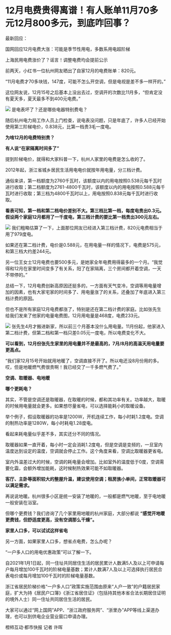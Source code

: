# 12月电费贵得离谱！有人账单11月70多元12月800多元，到底咋回事？

最新回应：

国网回应12月电费大涨：可能是季节性用电，多数系用电超阶梯

上海民用电费涨价了？谣言！调整电费均会提前公示

前两天，小红书一位杭州网友晒出了自家12月的电费账单：820元。

“11月电费才70多块钱，147度，可能不怎么开空调，但是电视是差不多一样开的。”

这位网友说，12月15号之后基本上没出去过，空调开的次数比11月多，“但肯定没有夏天多，夏天最多不到400元电费。”

![](https://inews.gtimg.com/newsapp_bt/0/15594369380/1000)
是电表坏了？还是哪些电器特别费电？

随后杭州电力局工作人员上门检查，说电表没问题，只是年底了，许多人已经开始使用第三阶梯电价，0.838元，比第一档贵3毛一度电。

**为啥12月的电费特别贵？**

**有人说“在家隔离时间多了”**

提到阶梯电价，就得和大家科普一下，杭州人家里的电费是怎么收的了。

2012年起，浙江省城乡居民生活用电电价就按年用电量，分三档计费。

通俗来讲，第一档额度为2760千瓦时，该额度以内的用电按照0.538元每千瓦时进行收取；第二档额度为2761-4800千瓦时，该额度以内的用电按照0.588元每千瓦时进行收取；第三档为4800千瓦时以上，用电按照0.838元每千瓦时进行收取。

**看表可知，第一档和第二档电价差别不大。第三档比第一档，每度电贵出0.3元。假设两个家庭12月都用了一千度电，第三档计费的要比第一档贵出300元左右。**

![](https://inews.gtimg.com/newsapp_bt/0/15594369381/1000)
我们粗略估算了一下，上面那位网友已经进入第三档计费，820元电费相当于用了979度电。

如果还在第二档计费，电价是0.588元，在用电量一样的情况下，电费是575元，和第三档大约差244元。

另一位王女士12月电费也要500多元，是她家全年电费用得最多的一个月。“我觉得和12月在家里时间变多了有关系，阳了在家隔离，三个房间都开着空调，一天不带停的。”

总结一下，12月电费创新高原因还挺多的，一方面有天气变冷，空调等用电量增加的因素，也有大家宅家的时间多了、用电量涨了的关系，还叠加了年底进入第三档计费的原因。

但也不是所有家庭12月电费都涨了，特别是还在第二档计费的家庭。比如张先生给我们发来了他家的电量电费图，12月用电量是468度，电费233元。

![](https://inews.gtimg.com/newsapp_bt/0/15594369430/1000)
张先生4月才搬进新家，所以前三个月基本没什么用电量。11月份起，他家进入第二档计费，但第二档和第一档只差0.05元一度电，所以电费变化不大。

**可以看到，12月份张先生家里的用电量并不是最高的，7月/8月的高温天用电量要更高点。**

“我们家12月15号开始就用地暖了，空调直接不开了。所以电还没8月份用的多。哎，但是地暖燃气费很贵啊！我已经交了一千多燃气费了。”

**空调、取暖器、电地暖**

**哪个更耗电？**

其实，不管是空调还是取暖器，在取暖的时候，都和其功率有关。功率越大，取暖的时候用电量就会更多。如果想尽量省电，可以选择能耗小的取暖设备。

举个例子，假设取暖器的功率是1200W，开机连续工作，每小时耗1.2度电。空调的制热功率是1280W，每小时耗电1.28度电。

看起来耗电量似乎差不多，其实还分不同的情况。

取暖器如果一直开着，每小时一定会消耗1.2度电，但是空调是变频的，一旦室内温度达到设定的温度，空调就会停止工作。这个角度来看，空调比取暖器更省电。

室内外温差过大的时候，空调的耗电量会增加。比如室外的温度低于0度，空调需要化霜，会额外增加能耗，这时候制热效果可能不如取暖器。

**客厅、主卧等面积较大的整屋升温，建议使用空调；租房族小单间，正常取暖器可以满足需求。**

再说说地暖。杭州很多小区是统一安装了地暖的，一般都是燃气地暖，至于电地暖一般安装在浴室。

但哪个更费钱？我们咨询了几个家里用地暖的杭州家庭，大部分都说 **“感觉开地暖更费钱，但舒适度更高，没有空调那么干燥”。**

**家里人口多，可以试试这样省电**

另一方面，如果家里人口多，想省点电费，怎么办呢？

“一户多人口的用电优惠政策”可以了解一下。

自2021年1月1日起，同一住址共同居住生活的居民累计人数满5人及以上可申请每户每月增加100千瓦时的阶梯电量基数；累计人数满7人及以上可选择执行居民合表电价或每月增加100千瓦时的阶梯电量基数。

浙江省居民阶梯价格“一户多人口”政策实施范围由原来“人户一致”的户籍居民家庭，扩大为持《居民户口簿》《浙江省居住证》（包括持其他本省合法长期居住证明的境外人士）同一住址共同居住生活的居民。

大家可以通过“网上国网”APP、“浙江政府服务网”、“浙里办”APP等线上渠道办理，也可以到供电企业营业窗口申请办理。

橙柿互动·都市快报 记者 许晖

